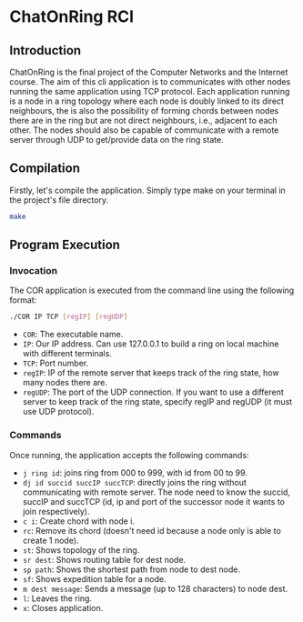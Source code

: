 # ChatOnRing RCI

## Introduction
ChatOnRing is the final project of the Computer Networks and the Internet course. The aim of this cli application is to communicates with other nodes running the same application using TCP protocol. Each application running is a node in a ring topology where each node is doubly linked to its direct neighbours, the is also the possibility of forming chords between nodes there are in the ring but are not direct neighbours, i.e., adjacent to each other. The nodes should also be capable of communicate with a remote server through UDP to get/provide data on the ring state.

## Compilation

Firstly, let's compile the application. Simply type make on your terminal in the project's file directory.

```sh
make
```

## Program Execution

### Invocation

The COR application is executed from the command line using the following format:

```sh
./COR IP TCP [regIP] [regUDP]
```
- `COR`: The executable name.
- `IP`: Our IP address. Can use 127.0.0.1 to build a ring on local machine with different terminals.
- `TCP`: Port number.
- `regIP`: IP of the remote server that keeps track of the ring state, how many nodes there are.
- `regUDP`: The port of the UDP connection.
If you want to use a different server to keep track of the ring state, specify regIP and regUDP (it must use UDP protocol). 

### Commands

Once running, the application accepts the following commands:
- `j ring id`: joins ring from 000 to 999, with id from 00 to 99.
- `dj id succid succIP succTCP`: directly joins the ring without communicating with remote server. The node need to know the succid, succIP and succTCP (id, ip and port of the successor node it wants to join respectively).
- `c i`: Create chord with node i.
- `rc`: Remove its chord (doesn't need id because a node only is able to create 1 node).
- `st`: Shows topology of the ring.
- `sr dest`: Shows routing table for dest node.
- `sp path`: Shows the shortest path from node to dest node.
- `sf`: Shows expedition table for a node.
- `m dest message`: Sends a message (up to 128 characters) to node dest.
- `l`: Leaves the ring.
- `x`: Closes application.
